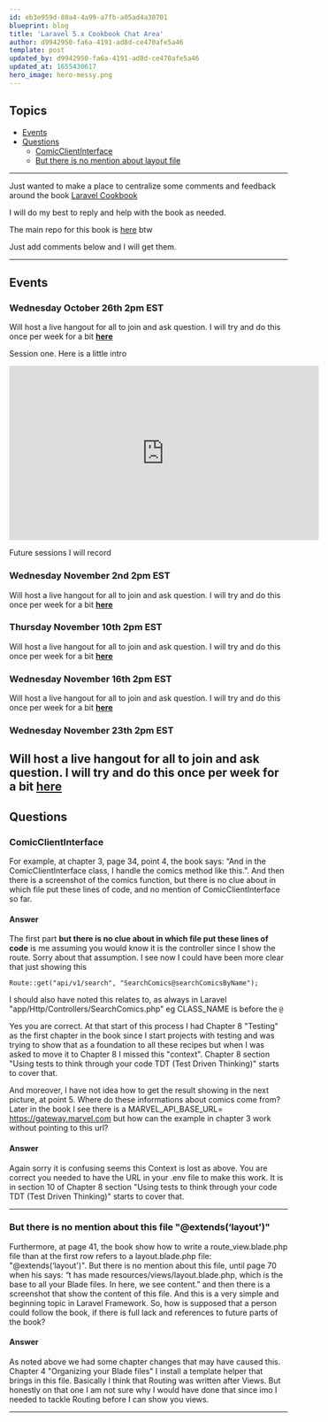 ```yaml
---
id: eb3e959d-80a4-4a99-a7fb-a05ad4a30701
blueprint: blog
title: 'Laravel 5.x Cookbook Chat Area'
author: d9942950-fa6a-4191-ad8d-ce470afe5a46
template: post
updated_by: d9942950-fa6a-4191-ad8d-ce470afe5a46
updated_at: 1655430617
hero_image: hero-messy.png
---
```

## Topics

  * [Events](#events)
  * [Questions](#questions)
    * [ComicClientInterface](#clientinterface)
    * [But there is no mention about layout file](#layout)


---

Just wanted to make a place to centralize some comments and feedback around the book [Laravel Cookbook](https://www.packtpub.com/web-development/laravel-5x-cookbook)

I will do my best to reply and help with the book as needed.

The main repo for this book is [here](https://github.com/alnutile/recipes) btw

Just add comments below and I will get them.

---

<a name="events"></a>
## Events

### Wednesday October 26th 2pm EST 
Will host a live hangout for all to join and ask question. I will try and do this once per week for a bit **[here](https://www.freeconferencecall.com/join/alfrednutile)**


Session one. Here is a little intro 
<iframe width="560" height="315" src="https://www.youtube.com/embed/T_StJKRR6bo" frameborder="0" allowfullscreen></iframe>

Future sessions I will record

### Wednesday November 2nd 2pm EST
Will host a live hangout for all to join and ask question. I will try and do this once per week for a bit **[here](https://www.freeconferencecall.com/join/alfrednutile)**


### Thursday November 10th 2pm EST
Will host a live hangout for all to join and ask question. I will try and do this once per week for a bit **[here](https://www.freeconferencecall.com/join/alfrednutile)**


### Wednesday November 16th 2pm EST
Will host a live hangout for all to join and ask question. I will try and do this once per week for a bit **[here](https://www.freeconferencecall.com/join/alfrednutile)**


### Wednesday November 23th 2pm EST
Will host a live hangout for all to join and ask question. I will try and do this once per week for a bit **[here](https://www.freeconferencecall.com/join/alfrednutile)**
---

<a name="questions"></a>
## Questions


<a name="clientinterface"></a>
### ComicClientInterface
For example, at chapter 3, page 34, point 4, the book says: “And in the ComicClientInterface class, I handle the comics method like this.”. And then there is a screenshot of the comics function, but there is no clue about in which file put these lines of code, and no mention of ComicClientInterface so far. 


#### Answer
The first part **but there is no clue about in which file put these lines of code** is me assuming you would know it is the controller since I show the route. Sorry about that assumption. I see now I could have been more clear that just showing this

```
Route::get("api/v1/search", "SearchComics@searchComicsByName");
```

I should also have noted this relates to, as always in Laravel "app/Http/Controllers/SearchComics.php" eg CLASS_NAME is before the `@` 


Yes you are correct. At that start of this process I had Chapter 8 "Testing" as the first chapter in the book since I start projects with testing and was trying to show that as a foundation to all these recipes but when I was asked to move it to Chapter 8 I missed this "context". Chapter 8 section "Using tests to think through your code TDT (Test Driven Thinking)" starts to cover that. 


And moreover, I have not idea how to get the result showing in the next picture, at point 5. Where do these informations about comics come from?
Later in the book I see there is a MARVEL_API_BASE_URL= https://gateway.marvel.com but how can the example in chapter 3 work without pointing to this url?

#### Answer
Again sorry it is confusing seems this Context is lost as above. You are correct you needed to have the URL in your .env file to make this work. It is in section 10 of Chapter 8 section "Using tests to think through your code TDT (Test Driven Thinking)" starts to cover that. 

--- 

<a name="layout"></a>
### But there is no mention about this file "@extends(‘layout')"
Furthermore, at page 41, the book show how to write a route_view.blade.php file than at the first row refers to a layout.blade.php file: "@extends(‘layout')".
But there is no mention about this file, until page 70 when his says: “t has made resources/views/layout.blade.php, which is the base to all your Blade
files. In here, we see content.” and then there is a screenshot that show the content of this file. And this is a very simple and beginning topic in Laravel Framework.
So, how is supposed that a person could follow the book, if there is full lack and references to future parts of the book?


#### Answer
As noted above we had some chapter changes that may have caused this. Chapter 4 "Organizing your Blade  files" I install a template helper that brings in this file.  Basically I think that Routing was written after Views. But honestly on that one I am not sure why I would have done that since imo I needed to tackle Routing before I can show you views. 


---
